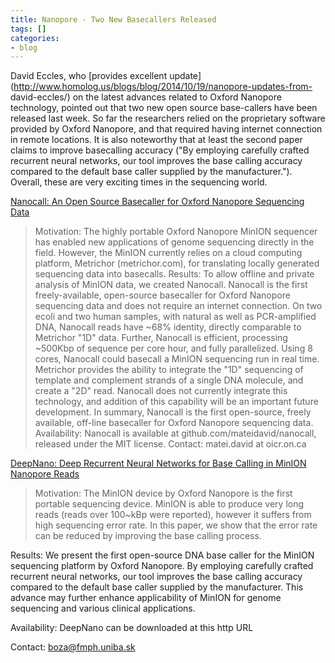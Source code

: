 ```yaml
---
title: Nanopore - Two New Basecallers Released
tags: []
categories:
- blog
---
```

David Eccles, who [provides excellent
update](http://www.homolog.us/blogs/blog/2014/10/19/nanopore-updates-from-
david-eccles/) on the latest advances related to Oxford Nanopore technology,
pointed out that two new open source base-callers have been released last
week. So far the researchers relied on the proprietary software provided by
Oxford Nanopore, and that required having internet connection in remote
locations. It is also noteworthy that at least the second paper claims to
improve basecalling accuracy ("By employing carefully crafted recurrent neural
networks, our tool improves the base calling accuracy compared to the default
base caller supplied by the manufacturer."). Overall, these are very exciting
times in the sequencing world.
<!--more-->

[Nanocall: An Open Source Basecaller for Oxford Nanopore Sequencing
Data](http://www.biorxiv.org/content/early/2016/03/28/046086)

> Motivation: The highly portable Oxford Nanopore MinION sequencer has enabled
new applications of genome sequencing directly in the field. However, the
MinION currently relies on a cloud computing platform, Metrichor
(metrichor.com), for translating locally generated sequencing data into
basecalls. Results: To allow offline and private analysis of MinION data, we
created Nanocall. Nanocall is the first freely-available, open-source
basecaller for Oxford Nanopore sequencing data and does not require an
internet connection. On two ecoli and two human samples, with natural as well
as PCR-amplified DNA, Nanocall reads have ~68% identity, directly comparable
to Metrichor "1D" data. Further, Nanocall is efficient, processing ~500Kbp of
sequence per core hour, and fully parallelized. Using 8 cores, Nanocall could
basecall a MinION sequencing run in real time. Metrichor provides the ability
to integrate the "1D" sequencing of template and complement strands of a
single DNA molecule, and create a "2D" read. Nanocall does not currently
integrate this technology, and addition of this capability will be an
important future development. In summary, Nanocall is the first open-source,
freely available, off-line basecaller for Oxford Nanopore sequencing data.
Availability: Nanocall is available at github.com/mateidavid/nanocall,
released under the MIT license. Contact: matei.david at oicr.on.ca

[DeepNano: Deep Recurrent Neural Networks for Base Calling in MinION Nanopore
Reads](http://arxiv.org/abs/1603.09195)

> Motivation: The MinION device by Oxford Nanopore is the first portable
sequencing device. MinION is able to produce very long reads (reads over
100~kBp were reported), however it suffers from high sequencing error rate. In
this paper, we show that the error rate can be reduced by improving the base
calling process.

Results: We present the first open-source DNA base caller for the MinION
sequencing platform by Oxford Nanopore. By employing carefully crafted
recurrent neural networks, our tool improves the base calling accuracy
compared to the default base caller supplied by the manufacturer. This advance
may further enhance applicability of MinION for genome sequencing and various
clinical applications.

Availability: DeepNano can be downloaded at this http URL

Contact: boza@fmph.uniba.sk

